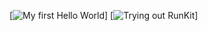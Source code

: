 [![My first Hello World](/images/helloworld.png "Hello World")]
[![Trying out RunKit](/images/runkit.png "RunKit")]